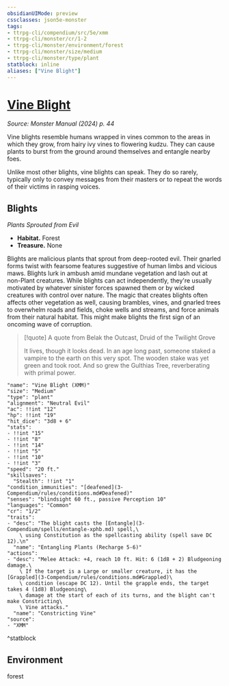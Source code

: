 ```yaml
---
obsidianUIMode: preview
cssclasses: json5e-monster
tags:
- ttrpg-cli/compendium/src/5e/xmm
- ttrpg-cli/monster/cr/1-2
- ttrpg-cli/monster/environment/forest
- ttrpg-cli/monster/size/medium
- ttrpg-cli/monster/type/plant
statblock: inline
aliases: ["Vine Blight"]
---
```

# [Vine Blight](3-Compendium\bestiary\plant/vine-blight-xmm.md)
*Source: Monster Manual (2024) p. 44*  

Vine blights resemble humans wrapped in vines common to the areas in which they grow, from hairy ivy vines to flowering kudzu. They can cause plants to burst from the ground around themselves and entangle nearby foes.

Unlike most other blights, vine blights can speak. They do so rarely, typically only to convey messages from their masters or to repeat the words of their victims in rasping voices.

## Blights

*Plants Sprouted from Evil*

- **Habitat.** Forest  
- **Treasure.** None  

Blights are malicious plants that sprout from deep-rooted evil. Their gnarled forms twist with fearsome features suggestive of human limbs and vicious maws. Blights lurk in ambush amid mundane vegetation and lash out at non-Plant creatures. While blights can act independently, they're usually motivated by whatever sinister forces spawned them or by wicked creatures with control over nature. The magic that creates blights often affects other vegetation as well, causing brambles, vines, and gnarled trees to overwhelm roads and fields, choke wells and streams, and force animals from their natural habitat. This might make blights the first sign of an oncoming wave of corruption.

> [!quote] A quote from Belak the Outcast, Druid of the Twilight Grove  
> 
> It lives, though it looks dead. In an age long past, someone staked a vampire to the earth on this very spot. The wooden stake was yet green and took root. And so grew the Gulthias Tree, reverberating with primal power.


```statblock
"name": "Vine Blight (XMM)"
"size": "Medium"
"type": "plant"
"alignment": "Neutral Evil"
"ac": !!int "12"
"hp": !!int "19"
"hit_dice": "3d8 + 6"
"stats":
- !!int "15"
- !!int "8"
- !!int "14"
- !!int "5"
- !!int "10"
- !!int "3"
"speed": "20 ft."
"skillsaves":
  "Stealth": !!int "1"
"condition_immunities": "[deafened](3-Compendium/rules/conditions.md#Deafened)"
"senses": "blindsight 60 ft., passive Perception 10"
"languages": "Common"
"cr": "1/2"
"traits":
- "desc": "The blight casts the [Entangle](3-Compendium/spells/entangle-xphb.md) spell,\
    \ using Constitution as the spellcasting ability (spell save DC 12).\n"
  "name": "Entangling Plants (Recharge 5-6)"
"actions":
- "desc": "Melee Attack: +4, reach 10 ft. Hit: 6 (1d8 + 2) Bludgeoning damage.\
    \ If the target is a Large or smaller creature, it has the [Grappled](3-Compendium/rules/conditions.md#Grappled)\
    \ condition (escape DC 12). Until the grapple ends, the target takes 4 (1d8) Bludgeoning\
    \ damage at the start of each of its turns, and the blight can't make Constricting\
    \ Vine attacks."
  "name": "Constricting Vine"
"source":
- "XMM"
```
^statblock

## Environment

forest